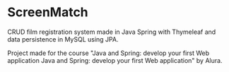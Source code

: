 # ScreenMatch
CRUD film registration system made in Java Spring with Thymeleaf and data persistence in MySQL using JPA.

Project made for the course "Java and Spring: develop your first Web application Java and Spring: develop your first Web application" by Alura.
